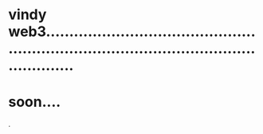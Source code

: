 # vindy web3................................................................................................................
# soon....
.
